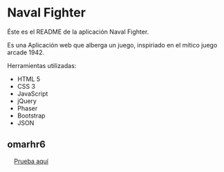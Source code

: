 Naval Fighter
==========================

Éste es el README de la aplicación Naval Fighter.

Es una Aplicación web que alberga un juego, inspiriado en el mítico juego arcade 1942.

Herramientas utilizadas:
+ HTML 5
+ CSS 3
+ JavaScript
+ jQuery
+ Phaser
+ Bootstrap
+ JSON

omarhr6
--------------------

&nbsp;&nbsp;&nbsp;&nbsp;[Prueba aquí](https://omarhr6.github.io/Naval-Fighter/)
